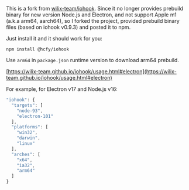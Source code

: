 This is a fork from [wilix-team/iohook](https://github.com/wilix-team/iohook). Since it no longer provides prebuild binary for new version Node.js and Electron, and not support Apple m1 (a.k.a arm64, aarch64), so I forked the project, provided prebuild binary files (based on iohook v0.9.3) and posted it to npm.

Just install it and it should work for you:

```text
npm install @hcfy/iohook
```

Use `arm64` in `package.json` runtime version to download arm64 prebuild.

[https://wilix-team.github.io/iohook/usage.html#electron](https://wilix-team.github.io/iohook/usage.html#electron)

For example, for Electron v17 and Node.js v16:

```js
"iohook": {
  "targets": [
    "node-93",
    "electron-101"
  ],
  "platforms": [
    "win32",
    "darwin",
    "linux"
  ],
  "arches": [
    "x64",
    "ia32",
    "arm64"
  ]
}
```